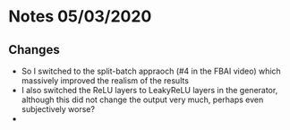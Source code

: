 # Notes 05/03/2020

## Changes
- So I switched to the split-batch appraoch (#4 in the FBAI video) which massively improved the realism of the results
- I also switched the ReLU layers to LeakyReLU layers in the generator, although this did not change the output very much, perhaps even subjectively worse?
- 